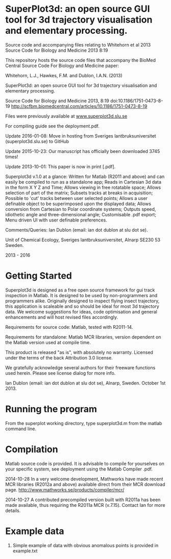 # SuperPlot3d: an open source GUI tool for 3d trajectory visualisation and elementary processing.
Source code and accompanying files relating to Whitehorn et al 2013 Source Code for Biology and Medicine 2013 8:19

This repository hosts the source code files that accompany the BioMed Central Source Code For Biology and Medicine paper:

Whitehorn, L.J., Hawkes, F.M. and Dublon, I.A.N. (2013)

SuperPlot3d: an open source GUI tool for 3d trajectory visualisation and elementary processing.

Source Code for Biology and Medicine 2013, 8:19 
doi:10.1186/1751-0473-8-19
http://scfbm.biomedcentral.com/articles/10.1186/1751-0473-8-19

Files were previously available at www.superplot3d.slu.se

For compiling guide see the deployment.pdf.

Update 2016-01-08: Move in hosting from Sveriges lantbruksuniversitet (superplot3d.slu.se) to GitHub

Update 2015-10-23: Our manuscript has officially been downloaded 3745 times!

Update 2013-10-01: This paper is now in print [.pdf].

Superplot3d v.1.0 at a glance:
Written for Matlab (R2011 and above) and can easily be compiled to run as a standalone app;
Reads in Cartesian 3d data in the form X Y Z and Time;
Allows viewing in free rotatable space;
Allows selection of part of the matrix;
Subsets tracks at breaks in acquisition;
Possible to 'cut' tracks between user selected points;
Allows a user definable object to be superimposed upon the displayed data;
Allows conversion from Cartesian to Polar coordinate systems;
Outputs speed, idiothetic angle and three-dimensional angle;
Customisable .pdf export;
Menu driven UI with user definable preferences.

Comments/Queries: Ian Dublon (email: ian dot dublon at slu dot se).

Unit of Chemical Ecology, Sveriges lantbruksuniversitet, Alnarp SE230 53 Sweden.

2013 - 2016

# Getting Started

Superplot3d is designed as a free open source framework for gui track inspection in Matlab. It is designed to be used by non-programmers and programmers alike. Originally designed to inspect flying insect trajectory, this application is scaleable and so should be ideal for most 3d trajectory data. We welcome suggestions for ideas, code optimisation and general enhancements and will host revised files accordingly.

Requirements for source code: Matlab, tested with R2011-14.

Requirements for standalone: Matlab MCR libraries, version dependent on the Matlab version used at compile time.

This product is released "as is", with absolutely no warranty. Licensed under the terms of the back Attribution 3.0 license.

We gratefully acknowledge several authors for their freeware functions used herein. Please see license dialog for more info.

Ian Dublon (email: ian dot dublon at slu dot se), Alnarp, Sweden. October 1st 2013.

# Running the program
From the superplot working directory, type superplot3d.m from the matlab command line.

# Compilation

Matlab source code is provided. It is advisable to compile for yourselves on your specific system, see deployment using the Matlab Compiler .pdf.

2014-10-28 In a very welcome development, Mathworks have made recent MCR libraries (R2012a and above) available direct from their MCR download page.
http://www.mathworks.se/products/compiler/mcr/

2014-10-27 A contributed precompiled version built with R2011a has been made available, thus requiring the R2011a MCR (v.7.15). Contact Ian for more details.

# Example data
1) Simple example of data with obvious anomalous points is provided in example.txt


